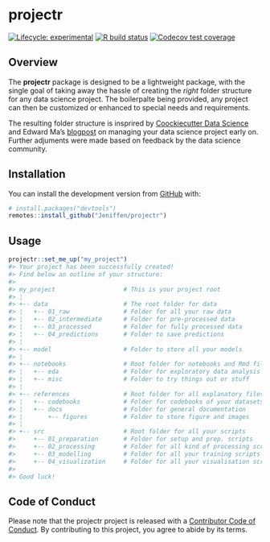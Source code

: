 
<!-- README.md is generated from README.Rmd. Please edit that file -->

# projectr

<!-- badges: start -->

[![Lifecycle:
experimental](https://img.shields.io/badge/lifecycle-experimental-orange)](#)
[![R build
status](https://github.com/Jeniffen/projectr/workflows/R-CMD-check/badge.svg)](https://github.com/Jeniffen/projectr/actions)
[![Codecov test
coverage](https://codecov.io/gh/Jeniffen/projectr/branch/master/graph/badge.svg)](https://codecov.io/gh/Jeniffen/projectr?branch=master)
<!-- badges: end -->

## Overview

The **projectr** package is designed to be a lightweight package, with
the single goal of taking away the hassle of creating the *right* folder
structure for any data science project. The boilerpalte being provided,
any project can then be customized or enhanced to special needs and
requirements.

The resulting folder structure is insprired by [Coockiecutter Data
Science](https://tinyurl.com/y89ay63o) and Edward Ma’s
[blogpost](https://tinyurl.com/ybghtonj) on managing your data science
project early on. Further adjuments were made based on feedback by the
data science community.

## Installation

You can install the development version from
[GitHub](https://github.com/) with:

``` r
# install.packages("devtools")
remotes::install_github("Jeniffen/projectr")
```

## Usage

``` r
projectr::set_me_up("my_project")
#> Your project has been successfully created!
#> Find below an outline of your structure:
#> 
#> my_project                   # This is your project root                
#> ¦                                                                       
#> +-- data                     # The root folder for data                 
#> ¦   +-- 01_raw               # Folder for all your raw data             
#> ¦   +-- 02_intermediate      # Folder for pre-processed data            
#> ¦   +-- 03_processed         # Folder for fully processed data          
#> ¦   +-- 04_predictions       # Folder to save predictions               
#> ¦                                                                       
#> +-- model                    # Folder to store all your models          
#> ¦                                                                       
#> +-- notebooks                # Root folder for notebooks and Rmd files  
#> ¦   +-- eda                  # Folder for exploratory data analysis     
#> ¦   +-- misc                 # Folder to try things out or stuff        
#> ¦                                                                       
#> +-- references               # Root folder for all explanatory files    
#> ¦   +-- codebooks            # Folder for codebooks of your datasets    
#> ¦   +-- docs                 # Folder for general documentation         
#> ¦       +-- figures          # Folder to store figure and images        
#> ¦                                                                       
#> +-- src                      # Root folder for all your scripts         
#>     +-- 01_preparation       # Folder for setup and prep. scripts       
#>     +-- 02_processing        # Folder for all kind of processing scripts
#>     +-- 03_modelling         # Folder for all your training scripts     
#>     +-- 04_visualization     # Folder for all your visualisation scripts
#> 
#> Good luck!
```

## Code of Conduct

Please note that the projectr project is released with a [Contributor
Code of Conduct](#). By contributing to this project, you agree to abide
by its terms.
